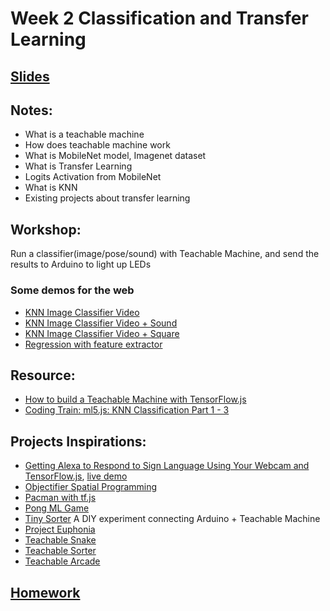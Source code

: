 # Week 2 Classification and Transfer Learning

## [Slides](https://docs.google.com/presentation/d/1SYH-fiA9vp9oYoizQANDeL04q4Dlpw7ZVYDct-bJdAs/edit?usp=sharing)

## Notes:
- What is a teachable machine
- How does teachable machine work
- What is MobileNet model, Imagenet dataset
- What is Transfer Learning
- Logits Activation from MobileNet
- What is KNN
- Existing projects about transfer learning

## Workshop:
Run a classifier(image/pose/sound) with Teachable Machine, and send the results to Arduino to light up LEDs

### Some demos for the web
- [KNN Image Classifier Video](https://yining1023.github.io/machine-learning-for-the-web/week2-imageClassifier/KNNClassification_Video/)
- [KNN Image Classifier Video + Sound](https://yining1023.github.io/machine-learning-for-the-web/week2-imageClassifier/KNNClassification_VideoSound/)
- [KNN Image Classifier Video + Square](https://yining1023.github.io/machine-learning-for-the-web/week2-imageClassifier/KNNClassification_VideoSquare/)
- [Regression with feature extractor](https://yining1023.github.io/machine-learning-for-the-web/week2-imageClassifier/FeatureExtractor_Image_Regression/)

## Resource:
- [How to build a Teachable Machine with TensorFlow.js](https://observablehq.com/@nsthorat/how-to-build-a-teachable-machine-with-tensorflow-js)
- [Coding Train: ml5.js: KNN Classification Part 1 - 3](https://youtu.be/KTNqXwkLuM4)

## Projects Inspirations:
- [Getting Alexa to Respond to Sign Language Using Your Webcam and TensorFlow.js](https://medium.com/tensorflow/getting-alexa-to-respond-to-sign-language-using-your-webcam-and-tensorflow-js-735ccc1e6d3f), [live demo](https://shekit.github.io/alexa-sign-language-translator/)
- [Objectifier Spatial Programming](https://experiments.withgoogle.com/ai/objectifier-spatial-programming)
- [Pacman with tf.js](https://storage.googleapis.com/tfjs-examples/webcam-transfer-learning/dist/index.html)
- [Pong ML Game](https://github.com/matamalaortiz/Pong-ML)
- [Tiny Sorter](https://experiments.withgoogle.com/tiny-sorter/view) A DIY experiment connecting Arduino + Teachable Machine
- [Project Euphonia](https://www.youtube.com/watch?v=OAdegPmkK-o)
- [Teachable Snake](https://experiments.withgoogle.com/teachable-snake)
- [Teachable Sorter](https://coral.ai/projects/teachable-sorter)
- [Teachable Arcade](https://teachable-arcade.glitch.me/)

## [Homework]()
